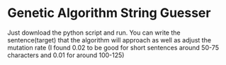 # Genetic Algorithm String Guesser

Just download the python script and run. You can write the sentence(target) that the algorithm will approach as well as adjust the mutation rate (I found 0.02 to be good for short sentences around 50-75 characters and 0.01 for around 100-125)

